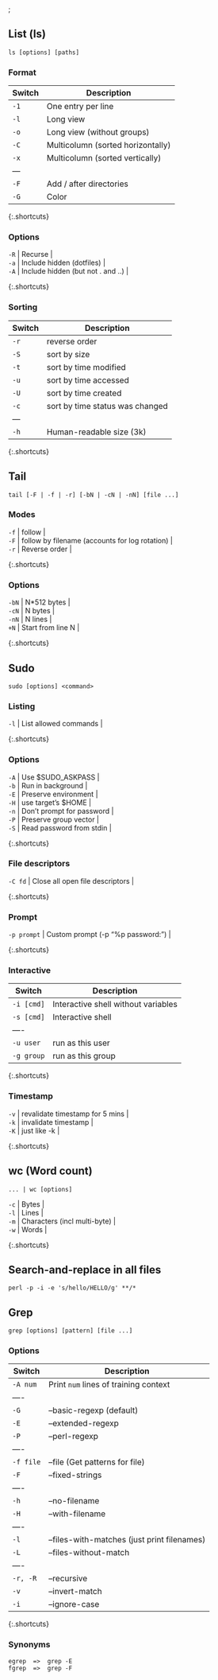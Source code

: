;

List (ls)
---------

    ls [options] [paths]

### Format

<table><thead><tr class="header"><th>Switch</th><th>Description</th></tr></thead><tbody><tr class="odd"><td><code>-1</code></td><td>One entry per line</td></tr><tr class="even"><td><code>-l</code></td><td>Long view</td></tr><tr class="odd"><td><code>-o</code></td><td>Long view (without groups)</td></tr><tr class="even"><td><code>-C</code></td><td>Multicolumn (sorted horizontally)</td></tr><tr class="odd"><td><code>-x</code></td><td>Multicolumn (sorted vertically)</td></tr><tr class="even"><td>—</td><td></td></tr><tr class="odd"><td><code>-F</code></td><td>Add / after directories</td></tr><tr class="even"><td><code>-G</code></td><td>Color</td></tr></tbody></table>

{:.shortcuts}

### Options

`-R` | Recurse |  
`-a` | Include hidden (dotfiles) |  
`-A` | Include hidden (but not . and ..) |

{:.shortcuts}

### Sorting

<table><thead><tr class="header"><th>Switch</th><th>Description</th></tr></thead><tbody><tr class="odd"><td><code>-r</code></td><td>reverse order</td></tr><tr class="even"><td><code>-S</code></td><td>sort by size</td></tr><tr class="odd"><td><code>-t</code></td><td>sort by time modified</td></tr><tr class="even"><td><code>-u</code></td><td>sort by time accessed</td></tr><tr class="odd"><td><code>-U</code></td><td>sort by time created</td></tr><tr class="even"><td><code>-c</code></td><td>sort by time status was changed</td></tr><tr class="odd"><td>—</td><td></td></tr><tr class="even"><td><code>-h</code></td><td>Human-readable size (3k)</td></tr></tbody></table>

{:.shortcuts}

  

Tail
----

    tail [-F | -f | -r] [-bN | -cN | -nN] [file ...]

### Modes

`-f` | follow |  
`-F` | follow by filename (accounts for log rotation) |  
`-r` | Reverse order |

{:.shortcuts}

### Options

`-bN` | N\*512 bytes |  
`-cN` | N bytes |  
`-nN` | N lines |  
`+N` | Start from line N |

{:.shortcuts}

  

Sudo
----

    sudo [options] <command>

### Listing

`-l` | List allowed commands |

{:.shortcuts}

### Options

`-A` | Use $SUDO\_ASKPASS |  
`-b` | Run in background |  
`-E` | Preserve environment |  
`-H` | use target’s $HOME |  
`-n` | Don’t prompt for password |  
`-P` | Preserve group vector |  
`-S` | Read password from stdin |

{:.shortcuts}

### File descriptors

`-C fd` | Close all open file descriptors |

{:.shortcuts}

### Prompt

`-p prompt` | Custom prompt (-p “%p password:”) |

{:.shortcuts}

### Interactive

<table><thead><tr class="header"><th>Switch</th><th>Description</th></tr></thead><tbody><tr class="odd"><td><code>-i [cmd]</code></td><td>Interactive shell without variables</td></tr><tr class="even"><td><code>-s [cmd]</code></td><td>Interactive shell</td></tr><tr class="odd"><td>—-</td><td></td></tr><tr class="even"><td><code>-u user</code></td><td>run as this user</td></tr><tr class="odd"><td><code>-g group</code></td><td>run as this group</td></tr></tbody></table>

{:.shortcuts}

### Timestamp

`-v` | revalidate timestamp for 5 mins |  
`-k` | invalidate timestamp |  
`-K` | just like -k |

{:.shortcuts}

  

wc (Word count)
---------------

    ... | wc [options]

`-c` | Bytes |  
`-l` | Lines |  
`-m` | Characters (incl multi-byte) |  
`-w` | Words |

{:.shortcuts}

  

Search-and-replace in all files
-------------------------------

    perl -p -i -e 's/hello/HELLO/g' **/*

  

Grep
----

    grep [options] [pattern] [file ...]

### Options

<table><thead><tr class="header"><th>Switch</th><th>Description</th></tr></thead><tbody><tr class="odd"><td><code>-A num</code></td><td>Print <code>num</code> lines of training context</td></tr><tr class="even"><td>—-</td><td></td></tr><tr class="odd"><td><code>-G</code></td><td>–basic-regexp (default)</td></tr><tr class="even"><td><code>-E</code></td><td>–extended-regexp</td></tr><tr class="odd"><td><code>-P</code></td><td>–perl-regexp</td></tr><tr class="even"><td>—-</td><td></td></tr><tr class="odd"><td><code>-f file</code></td><td>–file (Get patterns for file)</td></tr><tr class="even"><td><code>-F</code></td><td>–fixed-strings</td></tr><tr class="odd"><td>—-</td><td></td></tr><tr class="even"><td><code>-h</code></td><td>–no-filename</td></tr><tr class="odd"><td><code>-H</code></td><td>–with-filename</td></tr><tr class="even"><td>—-</td><td></td></tr><tr class="odd"><td><code>-l</code></td><td>–files-with-matches (just print filenames)</td></tr><tr class="even"><td><code>-L</code></td><td>–files-without-match</td></tr><tr class="odd"><td>—-</td><td></td></tr><tr class="even"><td><code>-r, -R</code></td><td>–recursive</td></tr><tr class="odd"><td><code>-v</code></td><td>–invert-match</td></tr><tr class="even"><td><code>-i</code></td><td>–ignore-case</td></tr></tbody></table>

{:.shortcuts}

### Synonyms

    egrep  =>  grep -E
    fgrep  =>  grep -F
